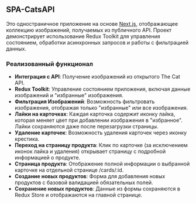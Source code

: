 ## SPA-CatsAPI

Это одностраничное приложение на основе [Next.js](https://nextjs.org/), отображающее коллекцию изображений, получаемых из публичного API. Проект демонстрирует использование Redux Toolkit для управления состоянием, обработки асинхронных запросов и работы с фильтрацией данных.

### Реализованный функционал

- **Интеграция с API**: Получение изображений из открытого The Cat API.
- **Redux Toolkit**: Управление состоянием приложения, включая данные изображений и "избранные" изображения.
- **Фильтрация Изображений**: Возможность фильтровать изображения, отображая только "избранные" или все изображения.
- **Лайки на карточках**: Каждая карточка содержит иконку лайка, которая меняет цвет при добавлении изображения в "избранное". Лайки сохраняются даже после перезагрузки страницы.
- **Удаление карточек**: Возможность удаления карточек через иконку крестика.
- **Переход на страницу продукта**: Клик по карточке (за исключением иконок лайка и удаления) открывает страницу с подробной информацией о продукте.
- **Страница продукта**: Отображение полной информации о выбранной карточке на отдельной странице /cards/:id.
- **Создание новых продуктов**: Форма для добавления новых продуктов с базовой валидацией обязательных полей.
- **Сохранение новых продуктов**: Данные из формы сохраняются в Redux Store и отображаются на главной странице.
